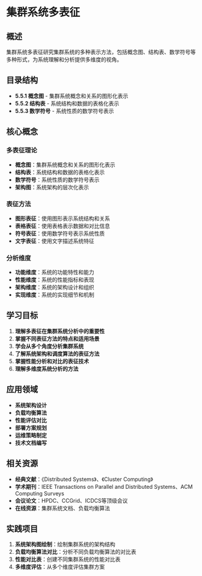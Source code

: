# 集群系统多表征

## 概述

集群系统多表征研究集群系统的多种表示方法，包括概念图、结构表、数学符号等多种形式，为系统理解和分析提供多维度的视角。

## 目录结构

- **5.5.1 概念图** - 集群系统概念和关系的图形化表示
- **5.5.2 结构表** - 系统结构和数据的表格化表示
- **5.5.3 数学符号** - 系统性质的数学符号表示

## 核心概念

### 多表征理论

- **概念图**：集群系统概念和关系的图形化表示
- **结构表**：系统结构和数据的表格化表示
- **数学符号**：系统性质的数学符号表示
- **架构图**：系统架构的层次化表示

### 表征方法

- **图形表征**：使用图形表示系统结构和关系
- **表格表征**：使用表格表示数据和对比信息
- **符号表征**：使用数学符号表示系统性质
- **文字表征**：使用文字描述系统特征

### 分析维度

- **功能维度**：系统的功能特性和能力
- **性能维度**：系统的性能指标和表现
- **架构维度**：系统的架构设计和组织
- **实现维度**：系统的实现细节和机制

## 学习目标

1. **理解多表征在集群系统分析中的重要性**
2. **掌握不同表征方法的特点和适用场景**
3. **学会从多个角度分析集群系统**
4. **了解系统架构和调度算法的表征方法**
5. **掌握性能分析和对比的表征技术**
6. **理解多维度系统分析的方法**

## 应用领域

- **系统架构设计**
- **负载均衡算法**
- **性能评估对比**
- **部署方案规划**
- **运维策略制定**
- **技术文档编写**

## 相关资源

- **经典文献**：《Distributed Systems》、《Cluster Computing》
- **学术期刊**：IEEE Transactions on Parallel and Distributed Systems、ACM Computing Surveys
- **会议论文**：HPDC、CCGrid、ICDCS等顶级会议
- **在线资源**：集群系统文档、负载均衡算法

## 实践项目

1. **系统架构图绘制**：绘制集群系统的架构结构
2. **负载均衡算法对比**：分析不同负载均衡算法的对比表
3. **性能对比表**：创建不同集群系统的性能对比表
4. **多维度评估**：从多个维度评估集群方案
